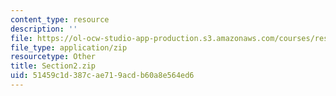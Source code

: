 ```yaml
---
content_type: resource
description: ''
file: https://ol-ocw-studio-app-production.s3.amazonaws.com/courses/res-21g-01-kana-spring-2010/51459c1d387cae719acdb60a8e564ed6_Section2.zip
file_type: application/zip
resourcetype: Other
title: Section2.zip
uid: 51459c1d-387c-ae71-9acd-b60a8e564ed6
---
```

